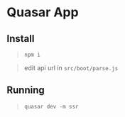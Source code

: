 # Quasar App

## Install
> `npm i`

> edit api url in `src/boot/parse.js`

## Running
> `quasar dev -m ssr`